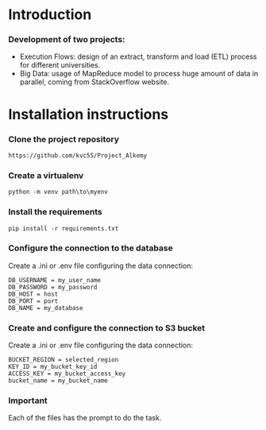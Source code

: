# Introduction 
### Development of two projects:
- Execution Flows: design of an extract, transform and load (ETL) process for different universities.
- Big Data: usage of MapReduce model to process huge amount
of data in parallel, coming from StackOverflow website.

# Installation instructions
### Clone the project repository
    https://github.com/kvc55/Project_Alkemy

### Create a virtualenv
    python -m venv path\to\myenv

### Install the requirements
    pip install -r requirements.txt

### Configure the connection to the database
Create a .ini or .env file configuring the data connection:

    DB_USERNAME = my_user_name
    DB_PASSWORD = my_password
    DB_HOST = host
    DB_PORT = port
    DB_NAME = my_database

### Create and configure the connection to S3 bucket
Create a .ini or .env file configuring the data connection: 

    BUCKET_REGION = selected_region
    KEY_ID = my_bucket_key_id
    ACCESS_KEY = my_bucket_access_key
    bucket_name = my_bucket_name

### Important
Each of the files has the prompt to do the task.